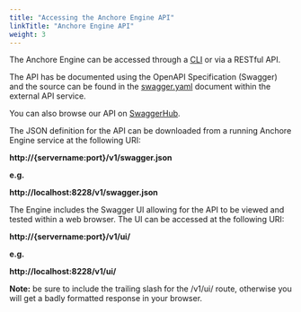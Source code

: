 ```yaml
---
title: "Accessing the Anchore Engine API"
linkTitle: "Anchore Engine API"
weight: 3
---
```


The Anchore Engine can be accessed through a [CLI](https://github.com/anchore/anchore-cli) or via a RESTful API.

The API has be documented using the OpenAPI Specification (Swagger) and the source can be found in the [swagger.yaml](https://github.com/anchore/anchore-engine/blob/master/anchore_engine/services/apiext/swagger/swagger.yaml) document within the external API service.

You can also browse our API on [SwaggerHub](https://app.swaggerhub.com/apis/anchore/anchore-engine/0.1.9).

The JSON definition for the API can be downloaded from a running Anchore Engine service at the following URI:

**http://{servername:port}/v1/swagger.json**

**e.g.**

**http://localhost:8228/v1/swagger.json**

The Engine includes the Swagger UI allowing for the API to be viewed and tested within a web browser. The UI can be accessed at the following URI:

**http://{servername:port}/v1/ui/**

**e.g.**

**http://localhost:8228/v1/ui/**

**Note:** be sure to include the trailing slash for the /v1/ui/ route, otherwise you will get a badly formatted response in your browser.

